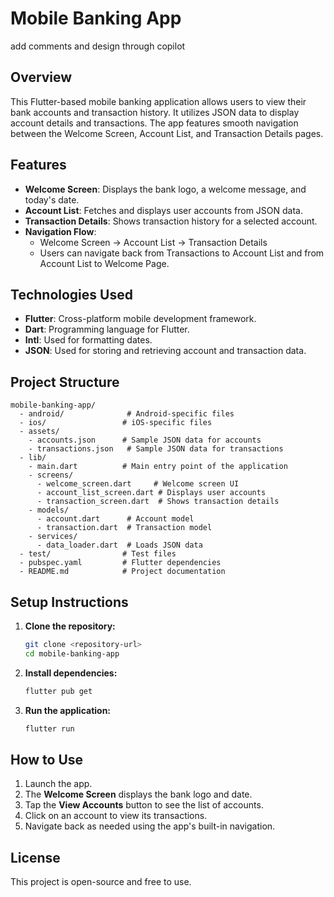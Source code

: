 # Mobile Banking App

add comments and design through copilot

## Overview
This Flutter-based mobile banking application allows users to view their bank accounts and transaction history. It utilizes JSON data to display account details and transactions. The app features smooth navigation between the Welcome Screen, Account List, and Transaction Details pages.

## Features
- **Welcome Screen**: Displays the bank logo, a welcome message, and today's date.
- **Account List**: Fetches and displays user accounts from JSON data.
- **Transaction Details**: Shows transaction history for a selected account.
- **Navigation Flow**:
  - Welcome Screen → Account List → Transaction Details
  - Users can navigate back from Transactions to Account List and from Account List to Welcome Page.

## Technologies Used
- **Flutter**: Cross-platform mobile development framework.
- **Dart**: Programming language for Flutter.
- **Intl**: Used for formatting dates.
- **JSON**: Used for storing and retrieving account and transaction data.

## Project Structure
```
mobile-banking-app/
  - android/              # Android-specific files
  - ios/                 # iOS-specific files
  - assets/
    - accounts.json      # Sample JSON data for accounts
    - transactions.json   # Sample JSON data for transactions
  - lib/
    - main.dart          # Main entry point of the application
    - screens/
      - welcome_screen.dart     # Welcome screen UI
      - account_list_screen.dart # Displays user accounts
      - transaction_screen.dart  # Shows transaction details
    - models/
      - account.dart      # Account model
      - transaction.dart  # Transaction model
    - services/
      - data_loader.dart  # Loads JSON data
  - test/                # Test files
  - pubspec.yaml         # Flutter dependencies
  - README.md            # Project documentation
```

## Setup Instructions
1. **Clone the repository:**
   ```sh
   git clone <repository-url>
   cd mobile-banking-app
   ```
2. **Install dependencies:**
   ```sh
   flutter pub get
   ```
3. **Run the application:**
   ```sh
   flutter run
   ```

## How to Use
1. Launch the app.
2. The **Welcome Screen** displays the bank logo and date.
3. Tap the **View Accounts** button to see the list of accounts.
4. Click on an account to view its transactions.
5. Navigate back as needed using the app's built-in navigation.

## License
This project is open-source and free to use.

